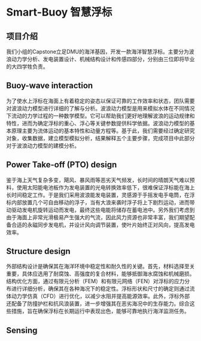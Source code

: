 # Smart-Buoy 智慧浮标
## 项目介绍
我们小组的Capstone立足DMU的海洋基因，开发一款海洋智慧浮标。主要分为波浪动力学分析、发电装置设计、机械结构设计和传感四部分，分别由三位即将毕业的大四学牲负责。
## Buoy-wave interaction
为了使水上浮标在海面上有着稳定的姿态以保证可靠的工作效率和状态，团队需要对波浪动力模型进行详细的了解与分析。波浪动力模型是用来模拟水体在不同情况下流动的力学过程的一种数学模型。它可以帮助我们更好地理解波浪的运动规律和特性，进而为确定浮标的重心、浮心等关键参数提供科学依据。波浪动力模型的基本原理主要为流体运动的基本特性和动量方程等。基于此，我们需要经过确定研究对象，收集数据，建立模型模拟分析，结果解释五个主要步骤，完成项目中此部分对于波浪动力模型的建模分析。
## Power Take-off (PTO) design
鉴于海上天气复杂多变，飓风、暴风雨等恶劣天气频发，长时间的晴朗天气难以预料，使用太阳能电池板作为发电装置的光电转换效率低下，很难保证浮标能在海上长时间稳定工作。于是我们采用波浪能发电装置，灵感源于手摇发电手电筒，在浮标内部放置几个可自由移动的浮子，当有大浪来袭时浮子将上下剧烈运动，进而带动驱动发电机旋转运动而发电，最终这些电能将储存在蓄电池中。另外我们考虑到由于海面上非常光滑极易产生强大的气流，因此风力资源也非常丰富，我们期望配备合适的永磁同步发电机，并设计风向调节装置，使叶片始终正对风向，提高发电效率。
## Structure design
外部结构设计是确保其在海洋环境中稳定性和耐久性的关键。首先，材料选择至关重要，具体应选用了耐腐蚀、高强度的复合材料，能够抵御海水腐蚀和机械磨损。结构优化方面，通过有限元分析（FEM）和有限元网络（FEN）对浮标的应力分布进行详细分析，确保其在各种海况下的稳定性。浮标形状和尺寸的确定则通过流体动力学仿真（CFD）进行优化，以减少水阻并提高能源效率。此外，浮标外部还配备了防撞护栏和抗风浪装置，进一步增强其在恶劣海况中的生存能力。综合这些措施，旨在确保浮标在长期运行中表现出色，能够可靠地执行海洋监测任务。
## Sensing
